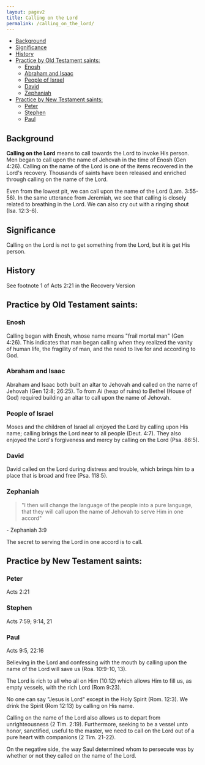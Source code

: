 ```yaml
---
layout: pagev2
title: Calling on the Lord
permalink: /calling_on_the_lord/
---
```

- [Background](#background)
- [Significance](#significance)
- [History](#history)
- [Practice by Old Testament saints:](#practice-by-old-testament-saints)
  - [Enosh](#enosh)
  - [Abraham and Isaac](#abraham-and-isaac)
  - [People of Israel](#people-of-israel)
  - [David](#david)
  - [Zephaniah](#zephaniah)
- [Practice by New Testament saints:](#practice-by-new-testament-saints)
  - [Peter](#peter)
  - [Stephen](#stephen)
  - [Paul](#paul)

## Background

**Calling on the Lord** means to call towards the Lord to invoke His person. Men began to call upon the name of Jehovah in the time of Enosh (Gen 4:26).  Calling on the name of the Lord is one of the items recovered in the Lord's recovery. Thousands of saints have been released and enriched through calling on the name of the Lord.

Even from the lowest pit, we can call upon the name of the Lord (Lam. 3:55-56). In the same utterance from Jeremiah, we see that calling is closely related to breathing in the Lord. We can also cry out with a ringing shout (Isa. 12:3-6). 

## Significance

Calling on the Lord is not to get something from the Lord, but it is get His person.

## History

See footnote 1 of Acts 2:21 in the Recovery Version

## Practice by Old Testament saints:

### Enosh

Calling began with Enosh, whose name means "frail mortal man" (Gen 4:26). This indicates that man began calling when they realized the vanity of human life, the fragility of man, and the need to live for and according to God.

### Abraham and Isaac

Abraham and Isaac both built an altar to Jehovah and called on the name of Jehovah (Gen 12:8; 26:25). To from Ai (heap of ruins) to Bethel (House of God) required building an altar to call upon the name of Jehovah.

### People of Israel

Moses and the children of Israel all enjoyed the Lord by calling upon His name; calling brings the Lord near to all people (Deut. 4:7). They also enjoyed the Lord's forgiveness and mercy by calling on the Lord (Psa. 86:5).

### David

David called on the Lord during distress and trouble, which brings him to a place that is broad and free (Psa. 118:5).

### Zephaniah

> "I then will change the language of the people into a pure language, that they will call upon the name of Jehovah to serve Him in one accord"

\- Zephaniah 3:9

The secret to serving the Lord in one accord is to call.

## Practice by New Testament saints:

### Peter

Acts 2:21

### Stephen

Acts 7:59; 9:14, 21

### Paul

Acts 9:5, 22:16

Believing in the Lord and confessing with the mouth by calling upon the name of the Lord will save us (Roa. 10:9-10, 13).

The Lord is rich to all who all on Him (10:12) which allows Him to fill us, as empty vessels, with the rich Lord (Rom 9:23).

No one can say "Jesus is Lord" except in the Holy Spirit (Rom. 12:3). We drink the Spirit (Rom 12:13) by calling on His name. 

Calling on the name of the Lord also allows us to depart from unrighteousness (2 Tim. 2:19). Furthermore, seeking to be a vessel unto honor, sanctified, useful to the master, we need to call on the Lord out of a pure heart with companions (2 Tim. 21-22).

On the negative side, the way Saul determined whom to persecute was by whether or not they called on the name of the Lord.



